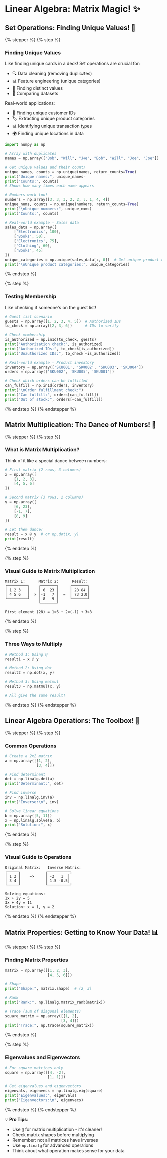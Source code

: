 # Linear Algebra: Matrix Magic! ✨

## Set Operations: Finding Unique Values! 🎯

{% stepper %}
{% step %}
### Finding Unique Values
Like finding unique cards in a deck! Set operations are crucial for:
- 🔍 Data cleaning (removing duplicates)
- 📊 Feature engineering (unique categories)
- 🎯 Finding distinct values
- 🔄 Comparing datasets

Real-world applications:
- 📝 Finding unique customer IDs
- 🏷️ Extracting unique product categories
- 📊 Identifying unique transaction types
- 🌍 Finding unique locations in data
```python
import numpy as np

# Array with duplicates
names = np.array(["Bob", "Will", "Joe", "Bob", "Will", "Joe", "Joe"])

# Get unique values and their counts
unique_names, counts = np.unique(names, return_counts=True)
print("Unique names:", unique_names)
print("Counts:", counts)
# Shows how many times each name appears

# Numbers work too!
numbers = np.array([3, 3, 3, 2, 2, 1, 1, 4, 4])
unique_nums, counts = np.unique(numbers, return_counts=True)
print("\nUnique numbers:", unique_nums)
print("Counts:", counts)

# Real-world example - Sales data
sales_data = np.array([
    ['Electronics', 100],
    ['Books', 50],
    ['Electronics', 75],
    ['Clothing', 60],
    ['Books', 45]
])
unique_categories = np.unique(sales_data[:, 0])  # Get unique product categories
print("\nUnique product categories:", unique_categories)
```
{% endstep %}

{% step %}
### Testing Membership
Like checking if someone's on the guest list!
```python
# Guest list scenario
guests = np.array([1, 2, 3, 4, 5])  # Authorized IDs
to_check = np.array([2, 3, 6])      # IDs to verify

# Check membership
is_authorized = np.in1d(to_check, guests)
print("Authorization check:", is_authorized)
print("Authorized IDs:", to_check[is_authorized])
print("Unauthorized IDs:", to_check[~is_authorized])

# Real-world example - Product inventory
inventory = np.array(['SKU001', 'SKU002', 'SKU003', 'SKU004'])
orders = np.array(['SKU002', 'SKU005', 'SKU001'])

# Check which orders can be fulfilled
can_fulfill = np.in1d(orders, inventory)
print("\nOrder fulfillment check:")
print("Can fulfill:", orders[can_fulfill])
print("Out of stock:", orders[~can_fulfill])
```
{% endstep %}
{% endstepper %}

## Matrix Multiplication: The Dance of Numbers! 💃

{% stepper %}
{% step %}
### What is Matrix Multiplication?
Think of it like a special dance between numbers:
```python
# First matrix (2 rows, 3 columns)
x = np.array([
    [1, 2, 3],
    [4, 5, 6]
])

# Second matrix (3 rows, 2 columns)
y = np.array([
    [6, 23],
    [-1, 7],
    [8, 9]
])

# Let them dance!
result = x @ y  # or np.dot(x, y)
print(result)
```
{% endstep %}

{% step %}
### Visual Guide to Matrix Multiplication
```
Matrix 1:      Matrix 2:      Result:
┌─────────┐    ┌───────┐     ┌───────┐
│ 1 2 3   │    │ 6  23 │     │ 28 84 │
│ 4 5 6   │  × │-1   7 │  =  │ 73 210│
└─────────┘    │ 8   9 │     └───────┘
               └───────┘

First element (28) = 1×6 + 2×(-1) + 3×8
```
{% endstep %}

{% step %}
### Three Ways to Multiply
```python
# Method 1: Using @
result1 = x @ y

# Method 2: Using dot
result2 = np.dot(x, y)

# Method 3: Using matmul
result3 = np.matmul(x, y)

# All give the same result!
```
{% endstep %}
{% endstepper %}

## Linear Algebra Operations: The Toolbox! 🧰

{% stepper %}
{% step %}
### Common Operations
```python
# Create a 2x2 matrix
a = np.array([[1, 2],
              [3, 4]])

# Find determinant
det = np.linalg.det(a)
print("Determinant:", det)

# Find inverse
inv = np.linalg.inv(a)
print("Inverse:\n", inv)

# Solve linear equations
b = np.array([5, 11])
x = np.linalg.solve(a, b)
print("Solution:", x)
```
{% endstep %}

{% step %}
### Visual Guide to Operations
```
Original Matrix:   Inverse Matrix:
┌─────┐           ┌──────────┐
│ 1 2 │    =>     │ -2   1  │
│ 3 4 │           │ 1.5 -0.5│
└─────┘           └──────────┘

Solving equations:
1x + 2y = 5
3x + 4y = 11
Solution: x = 1, y = 2
```
{% endstep %}
{% endstepper %}

## Matrix Properties: Getting to Know Your Data! 📊

{% stepper %}
{% step %}
### Finding Matrix Properties
```python
matrix = np.array([[1, 2, 3],
                   [4, 5, 6]])

# Shape
print("Shape:", matrix.shape)  # (2, 3)

# Rank
print("Rank:", np.linalg.matrix_rank(matrix))

# Trace (sum of diagonal elements)
square_matrix = np.array([[1, 2],
                         [3, 4]])
print("Trace:", np.trace(square_matrix))
```
{% endstep %}

{% step %}
### Eigenvalues and Eigenvectors
```python
# For square matrices only
square = np.array([[4, -2],
                   [1, 1]])

# Get eigenvalues and eigenvectors
eigenvals, eigenvecs = np.linalg.eig(square)
print("Eigenvalues:", eigenvals)
print("Eigenvectors:\n", eigenvecs)
```
{% endstep %}
{% endstepper %}

💡 **Pro Tips**:
- Use `@` for matrix multiplication - it's cleaner!
- Check matrix shapes before multiplying
- Remember: not all matrices have inverses
- Use `np.linalg` for advanced operations
- Think about what operation makes sense for your data
